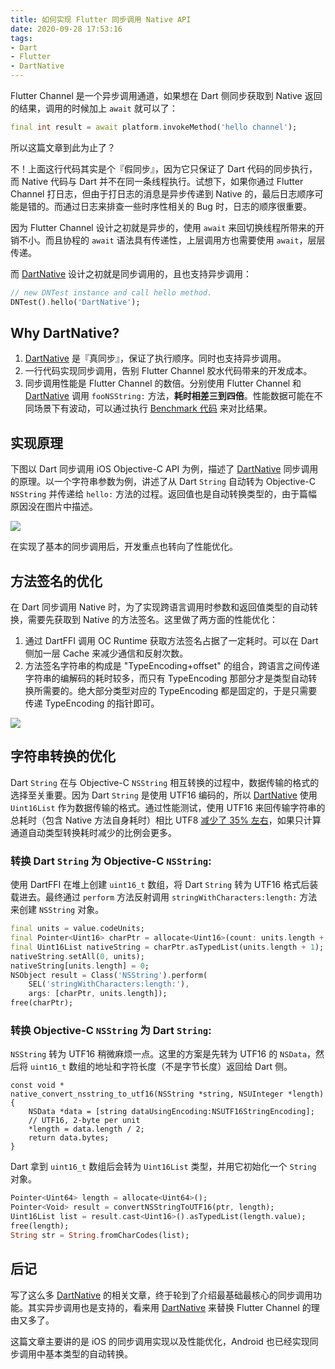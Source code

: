 ```yaml
---
title: 如何实现 Flutter 同步调用 Native API
date: 2020-09-28 17:53:16
tags:
- Dart
- Flutter
- DartNative
---
```


Flutter Channel 是一个异步调用通道，如果想在 Dart 侧同步获取到 Native 返回的结果，调用的时候加上 `await` 就可以了：

``` dart
final int result = await platform.invokeMethod('hello channel');
```

所以这篇文章到此为止了？

不！上面这行代码其实是个『假同步』，因为它只保证了 Dart 代码的同步执行，而 Native 代码与 Dart 并不在同一条线程执行。试想下，如果你通过 Flutter Channel 打日志，但由于打日志的消息是异步传递到 Native 的，最后日志顺序可能是错的。而通过日志来排查一些时序性相关的 Bug 时，日志的顺序很重要。

因为 Flutter Channel 设计之初就是异步的，使用 `await` 来回切换线程所带来的开销不小。而且协程的 `await` 语法具有传递性，上层调用方也需要使用 `await`，层层传递。

而 [DartNative](https://github.com/dart-native/dart_native) 设计之初就是同步调用的，且也支持异步调用：

```dart
// new DNTest instance and call hello method.
DNTest().hello('DartNative');
```

<!--more-->

## Why DartNative?

1. [DartNative](https://github.com/dart-native/dart_native) 是『真同步』，保证了执行顺序。同时也支持异步调用。
2. 一行代码实现同步调用，告别 Flutter Channel 胶水代码带来的开发成本。
3. 同步调用性能是 Flutter Channel 的数倍。分别使用 Flutter Channel 和 [DartNative](https://github.com/dart-native/dart_native) 调用 `fooNSString:` 方法，**耗时相差三到四倍**。性能数据可能在不同场景下有波动，可以通过执行 [Benchmark 代码](https://github.com/dart-native/dart_native/blob/3af52f7d3cfa0d93fd9fc04a10a05d4a2e0d5398/dart_native/example/lib/ios/ios_main.dart) 来对比结果。

## 实现原理

下图以 Dart 同步调用 iOS Objective-C API 为例，描述了 [DartNative](https://github.com/dart-native/dart_native) 同步调用的原理。以一个字符串参数为例，讲述了从 Dart `String` 自动转为 Objective-C `NSString` 并传递给 `hello:` 方法的过程。返回值也是自动转换类型的，由于篇幅原因没在图片中描述。

![](http://yulingtianxia.com/resources/DartObjC/sync_call_whole.png)

在实现了基本的同步调用后，开发重点也转向了性能优化。

## 方法签名的优化

在 Dart 同步调用 Native 时，为了实现跨语言调用时参数和返回值类型的自动转换，需要先获取到 Native 的方法签名。这里做了两方面的性能优化：

1. 通过 DartFFI 调用 OC Runtime 获取方法签名占据了一定耗时。可以在 Dart 侧加一层 Cache 来减少通信和反射次数。
2. 方法签名字符串的构成是 "TypeEncoding+offset" 的组合，跨语言之间传递字符串的编解码的耗时较多，而只有 TypeEncoding 那部分才是类型自动转换所需要的。绝大部分类型对应的 TypeEncoding 都是固定的，于是只需要传递 TypeEncoding 的指针即可。

![](http://yulingtianxia.com/resources/DartObjC/sync_call_optimize.png)

## 字符串转换的优化

Dart `String` 在与 Objective-C `NSString` 相互转换的过程中，数据传输的格式的选择至关重要。因为 Dart `String` 是使用 UTF16 编码的，所以 [DartNative](https://github.com/dart-native/dart_native) 使用 `Uint16List` 作为数据传输的格式。通过性能测试，使用 UTF16 来回传输字符串的总耗时（包含 Native 方法自身耗时）相比 UTF8 [减少了 35% 左右](https://github.com/dart-native/dart_native/issues/22)，如果只计算通道自动类型转换耗时减少的比例会更多。

### 转换 Dart `String` 为 Objective-C `NSString`:

使用 DartFFI 在堆上创建 `uint16_t` 数组，将 Dart `String` 转为 UTF16 格式后装载进去。最终通过 `perform` 方法反射调用 `stringWithCharacters:length:` 方法来创建 `NSString` 对象。

```dart
final units = value.codeUnits;
final Pointer<Uint16> charPtr = allocate<Uint16>(count: units.length + 1);
final Uint16List nativeString = charPtr.asTypedList(units.length + 1);
nativeString.setAll(0, units);
nativeString[units.length] = 0;
NSObject result = Class('NSString').perform(
    SEL('stringWithCharacters:length:'),
    args: [charPtr, units.length]);
free(charPtr);
```

### 转换 Objective-C `NSString` 为 Dart `String`:

`NSString` 转为 UTF16 稍微麻烦一点。这里的方案是先转为 UTF16 的 `NSData`，然后将 `uint16_t` 数组的地址和字符长度（不是字节长度）返回给 Dart 侧。

```objc
const void *
native_convert_nsstring_to_utf16(NSString *string, NSUInteger *length) {
    NSData *data = [string dataUsingEncoding:NSUTF16StringEncoding];
    // UTF16, 2-byte per unit
    *length = data.length / 2;
    return data.bytes;
}
```

Dart 拿到 `uint16_t` 数组后会转为 `Uint16List` 类型，并用它初始化一个 `String` 对象。

```dart
Pointer<Uint64> length = allocate<Uint64>();
Pointer<Void> result = convertNSStringToUTF16(ptr, length);
Uint16List list = result.cast<Uint16>().asTypedList(length.value);
free(length);
String str = String.fromCharCodes(list);
```

## 后记

写了这么多 [DartNative](https://github.com/dart-native/dart_native) 的相关文章，终于轮到了介绍最基础最核心的同步调用功能。其实异步调用也是支持的，看来用 [DartNative](https://github.com/dart-native/dart_native) 来替换 Flutter Channel 的理由又多了。

这篇文章主要讲的是 iOS 的同步调用实现以及性能优化，Android 也已经实现同步调用中基本类型的自动转换。
